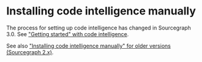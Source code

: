 # Installing code intelligence manually

The process for setting up code intelligence has changed in Sourcegraph 3.0. See ["Getting started" with code intelligence](../index.md#getting-started).

See also ["Installing code intelligence manually" for older versions (Sourcegraph 2.x)](https://docs.sourcegraph.com/@v2.12.3/extensions/language_servers/install/docker).
